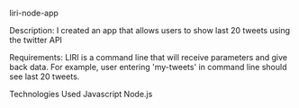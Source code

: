 liri-node-app

Description:
I created an app that allows users to show last 20 tweets using the twitter API

Requirements:
LIRI is a command line that will receive parameters and give back data. For example, user entering 'my-tweets' in command line should see last 20 tweets.

Technologies Used
Javascript
Node.js
